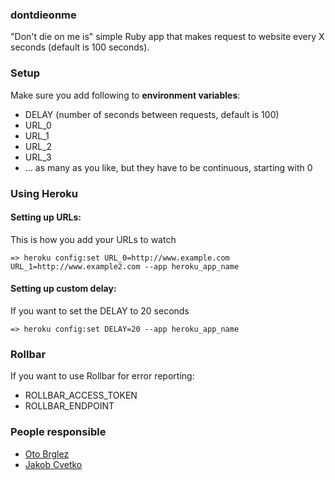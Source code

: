 ### dontdieonme

"Don't die on me is" simple Ruby app that makes request to website every X seconds (default is 100 seconds).

### Setup
Make sure you add following to __environment variables__:

 - DELAY (number of seconds between requests, default is 100)
 - URL_0
 - URL_1
 - URL_2
 - URL_3
 - ... as many as you like, but they have to be continuous, starting with 0

### Using Heroku
#### Setting up URLs:
This is how you add your URLs to watch

    => heroku config:set URL_0=http://www.example.com URL_1=http://www.example2.com --app heroku_app_name

#### Setting up custom delay:
If you want to set the DELAY to 20 seconds

    => heroku config:set DELAY=20 --app heroku_app_name

### Rollbar
If you want to use Rollbar for error reporting:

 - ROLLBAR\_ACCESS_TOKEN
 - ROLLBAR_ENDPOINT

### People responsible

- [Oto Brglez](https://github.com/otobrglez)
- [Jakob Cvetko](https://github.com/jakobboss)

